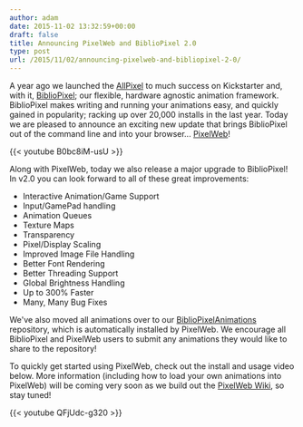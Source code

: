 ```yaml
---
author: adam
date: 2015-11-02 13:32:59+00:00
draft: false
title: Announcing PixelWeb and BiblioPixel 2.0
type: post
url: /2015/11/02/announcing-pixelweb-and-bibliopixel-2-0/
---
```


A year ago we launched the [AllPixel](/AllPixel) to much success on Kickstarter and, with it, [BiblioPixel](/bibliopixel); our flexible, hardware agnostic animation framework. BiblioPixel makes writing and running your animations easy, and quickly gained in popularity; racking up over 20,000 installs in the last year. Today we are pleased to announce an exciting new update that brings BiblioPixel out of the command line and into your browser... [PixelWeb](/PixelWeb)!

{{< youtube B0bc8iM-usU >}}

Along with PixelWeb, today we also release a major upgrade to BiblioPixel! In v2.0 you can look forward to all of these great improvements:




  * Interactive Animation/Game Support
  * Input/GamePad handling
  * Animation Queues
  * Texture Maps
  * Transparency
  * Pixel/Display Scaling
  * Improved Image File Handling
  * Better Font Rendering
  * Better Threading Support
  * Global Brightness Handling
  * Up to 300% Faster
  * Many, Many Bug Fixes


We've also moved all animations over to our [BiblioPixelAnimations](https://github.com/ManiacalLabs/bibliopixelAnimations) repository, which is automatically installed by PixelWeb. We encourage all BiblioPixel and PixelWeb users to submit any animations they would like to share to the repository!

To quickly get started using PixelWeb, check out the install and usage video below. More information (including how to load your own animations into PixelWeb) will be coming very soon as we build out the [PixelWeb Wiki](https://github.com/ManiacalLabs/PixelWeb/wiki), so stay tuned!

{{< youtube QFjUdc-g320 >}}
